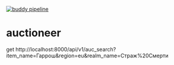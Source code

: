 [![buddy pipeline](https://app.buddy.works/dog-sky/auctioneer/pipelines/pipeline/299664/badge.svg?token=84ccc34b677f07df458235c07be06800aea9d16ed9df2d1b390863e7e1e97c3d "buddy pipeline")](https://app.buddy.works/dog-sky/auctioneer/pipelines/pipeline/299664)

# auctioneer

get http://localhost:8000/api/v1/auc_search?item_name=Гаррош&region=eu&realm_name=Страж%20Смерти
